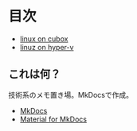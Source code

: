 # 目次

- [linux on cubox](linux/cubox/)
- [linuz on hyper-v](linux/hyper-v/)

## これは何？

技術系のメモ置き場。MkDocsで作成。

- [MkDocs](https://www.mkdocs.org/)
- [Material for MkDocs](https://squidfunk.github.io/mkdocs-material/)


